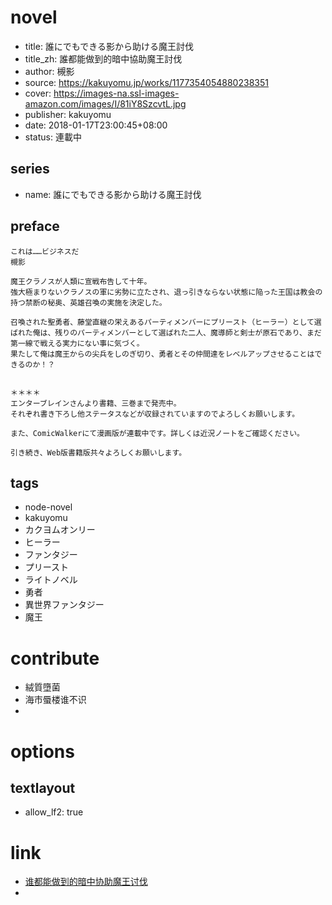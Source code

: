 # novel

- title: 誰にでもできる影から助ける魔王討伐
- title_zh: 誰都能做到的暗中協助魔王討伐
- author: 槻影
- source: https://kakuyomu.jp/works/1177354054880238351
- cover: https://images-na.ssl-images-amazon.com/images/I/81iY8SzcvtL.jpg
- publisher: kakuyomu
- date: 2018-01-17T23:00:45+08:00
- status: 連載中

## series

- name: 誰にでもできる影から助ける魔王討伐

## preface


```
これは……ビジネスだ
槻影

魔王クラノスが人類に宣戦布告して十年。
強大極まりないクラノスの軍に劣勢に立たされ、退っ引きならない状態に陥った王国は教会の持つ禁断の秘奥、英雄召喚の実施を決定した。

召喚された聖勇者、藤堂直継の栄えあるパーティメンバーにプリースト（ヒーラー）として選ばれた俺は、残りのパーティメンバーとして選ばれた二人、魔導師と剣士が原石であり、まだ第一線で戦える実力にない事に気づく。
果たして俺は魔王からの尖兵をしのぎ切り、勇者とその仲間達をレベルアップさせることはできるのか！？


＊＊＊＊
エンターブレインさんより書籍、三巻まで発売中。
それぞれ書き下ろし他ステータスなどが収録されていますのでよろしくお願いします。

また、ComicWalkerにて漫画版が連載中です。詳しくは近況ノートをご確認ください。

引き続き、Web版書籍版共々よろしくお願いします。
```

## tags

- node-novel
- kakuyomu
- カクヨムオンリー
- ヒーラー
- ファンタジー
- プリースト
- ライトノベル
- 勇者
- 異世界ファンタジー
- 魔王

# contribute

- 絨質墮菌
- 海市蜃楼谁不识
- 

# options

## textlayout

- allow_lf2: true

# link

- [谁都能做到的暗中协助魔王讨伐](https://tieba.baidu.com/f?kw=%E8%B0%81%E9%83%BD%E8%83%BD%E5%81%9A%E5%88%B0%E7%9A%84%E6%9A%97%E4%B8%AD%E5%8D%8F%E5%8A%A9%E9%AD%94%E7%8E%8B%E8%AE%A8%E4%BC%90&ie=utf-8 "谁都能做到的暗中协助魔王讨伐")
- 


